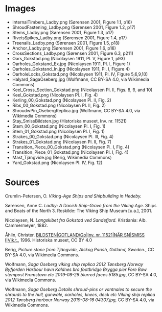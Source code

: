 # Images

 - InternalTimbers_Ladby.png (Sørensen 2001, Figure 1.1, p16)
 - ShroudFastening_Ladby.png (Sørensen 2001, Figure 1.2, p17)
 - Stems_Ladby.png (Sørensen 2001, Figure 1.3, p17)
 - RivetsSpikes_Ladby.png (Sørensen 2001, Figure 1.4, p17)
 - Treenails_Ladby.png (Sørensen 2001, Figure 1.5, p18)
 - Anchor_Ladby.png (Sørensen 2001, Figure 1.6, p18)
 - CrossSections_Ladby.png (Sørensen 2001, Figure 6.3, p211)
 - Oars_Gokstad.png (Nicolaysen 1911, Pl. V, Figure 1, p93)
 - Oarholes_Gokstand_Ex.jpg (Nicolaysen 1911, Pl. I, Figure 1) 
 - Oarholes_Gokstand_In.jpg (Nicolaysen 1911, Pl. I, Figure 4) 
 - OarholeLocks_Gokstad.png (Nicolaysen 1911, Pl. IV, Figure 5,6,9,10)
 - Halyard_SagaOseberg.jpg (Wolfmann, CC BY-SA 4.0, via Wikimedia Commons)
 - Keel_Cross_Section_Gokstad.png (Nicolaysen Pl. II, Figs. 8, 9, and 10)
 - Keel_Gokstad.png (Nicolaysen Pl. I, Fig. 4)
 - Kerling_00_Gokstad.png (Nicolaysen Pl. II, Fig. 2)
 - Ribs_00_Gokstad.png (Nicolaysen Pl. II, Fig. 2)
 - ShroudwPin_OsebergReplica.jpg (Wolfmann, CC BY-SA 4.0, via Wikimedia Commons)
 - Stay_SmissBildsten.jpg (Historiska museet, Inv. nr. 11521)
 - Stem_00_Gokstad.png (Nicolaysen Pl. I, Fig. 1)
 - Stem_01_Gokstad.png (Nicolaysen Pl. I, Fig. 1)
 - Strakes_00_Gokstad.png (Nicolaysen Pl. III, Fig. 4)
 - Strakes_01_Gokstad.png (Nicolaysen Pl. II, Fig. 7)
 - Transition_Piece_00_Gokstad.png (Nicolaysen Pl. I, Fig. 4)
 - Transition_Piece_01_Gokstad.png (Nicolaysen Pl. I, Fig. 4)
 - Mast_Tjängvide.jpg (Berig, Wikimedia Commons)
 - Yard_Gokstad.png (Nicolaysen Pl. IV, Fig. 12)
 
# Sources
Crumlin-Petersen, O. _Viking-Age Ships and Shipbuilding in Hedeby._ 

Sørensen, Anne C. _Ladby: A Danish Ship-Grave from the Viking Age._ Ships and Boats of the North 3. Roskilde: The Viking Ship Museum [u.a.], 2001.

Nicolaysen, N. _Langskibet fra Gokstad ved Sandefjord._ Kristiania: Alb. Cammermeyer, 1882.

Åhlin, Christer. [BILDSTEN|GOTLAND/Go|Inv. nr. 11521|NÄR SN|SMISS I|Vik.t.](https://samlingar.shm.se/media/BC990396-D268-43E7-90CB-D1D7E72A5BAA), 1996. Historiska museet, CC BY 4.0

Berig, _Picture stone from Tjängvide, Alskog Parish, Gotland, Sweden._, CC BY-SA 4.0, via Wikimedia Commons.

Wolfmann, _Saga Oseberg viking ship replica 2012 Tønsberg Norway Byfjorden Harbour havn Kaldnes bro footbridge Brygga pier Fore Bow stempost Framstavn etc 2019-08-26 blurred faces 5185.jpg_, CC BY-SA 4.0, via Wikimedia Commons.

Wolfmann, _Saga Oseberg Details shroud-pins or vantnales to secure the shrouds to the hull, gunwale, oarholes, knees, deck etc Viking ship replica 2012 Tønsberg harbour Norway 2019-08-16 04307.jpg,_ CC BY-SA 4.0, via Wikimedia Commons.

